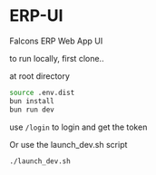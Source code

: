 # ERP-UI
Falcons ERP Web App UI

to run locally, first clone..

at root directory 

```bash
source .env.dist
bun install
bun run dev
```

use `/login` to login and get the token




Or use the launch_dev.sh script 

```bash
./launch_dev.sh
```